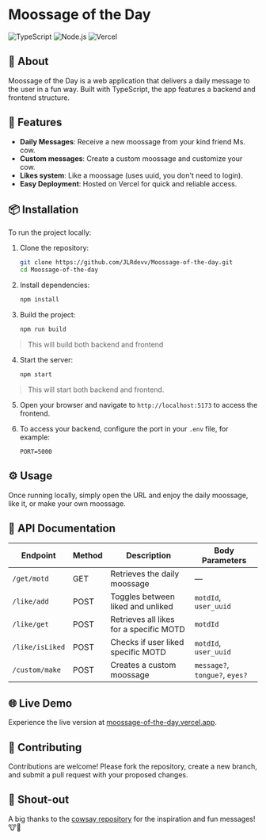 # Moossage of the Day

![TypeScript](https://img.shields.io/badge/TypeScript-3178C6?style=for-the-badge&logo=typescript&logoColor=white)
![Node.js](https://img.shields.io/badge/Node.js-339933?style=for-the-badge&logo=node.js&logoColor=white)
![Vercel](https://img.shields.io/badge/Vercel-000000?style=for-the-badge&logo=vercel&logoColor=white)

## 📝 About

Moossage of the Day is a web application that delivers a daily message to the user in a fun way. Built with TypeScript, the app features a backend and frontend structure.

## 🚀 Features

- **Daily Messages**: Receive a new moossage from your kind friend Ms. cow.
- **Custom messages**: Create a custom moossage and customize your cow.
- **Likes system**: Like a moossage (uses uuid, you don't need to login).
- **Easy Deployment**: Hosted on Vercel for quick and reliable access.

## 📦 Installation

To run the project locally:

1. Clone the repository:

   ```bash
   git clone https://github.com/JLRdevv/Moossage-of-the-day.git
   cd Moossage-of-the-day
   ```

2. Install dependencies:

   ```bash
   npm install
   ```

3. Build the project:

   ```bash
   npm run build
   ```

> This will build both backend and frontend

4. Start the server:

   ```bash
   npm start
   ```

> This will start both backend and frontend.

5. Open your browser and navigate to `http://localhost:5173` to access the frontend.

6. To access your backend, configure the port in your `.env` file, for example:

   ```
   PORT=5000
   ```

## ⚙️ Usage

Once running locally, simply open the URL and enjoy the daily moossage, like it, or make your own moossage.

## 📡 API Documentation

| Endpoint       | Method | Description                                             | Body Parameters                     |
|----------------|--------|---------------------------------------------------------|-----------------------------------|
| `/get/motd`    | GET    | Retrieves the daily moossage                            | —                                 |
| `/like/add`    | POST   | Toggles between liked and unliked                       | `motdId`, `user_uuid`              |
| `/like/get`    | POST   | Retrieves all likes for a specific MOTD                 | `motdId`                          |
| `/like/isLiked`| POST   | Checks if user liked specific MOTD                      | `motdId`, `user_uuid`              |
| `/custom/make` | POST   | Creates a custom moossage                                | `message?`, `tongue?`, `eyes?`    |

## 🌐 Live Demo

Experience the live version at [moossage-of-the-day.vercel.app](https://moossage-of-the-day.vercel.app).

## 🤝 Contributing

Contributions are welcome! Please fork the repository, create a new branch, and submit a pull request with your proposed changes.

## 🙌 Shout-out

A big thanks to the [cowsay repository](https://github.com/piuccio/cowsay) for the inspiration and fun messages! 🐮💬
